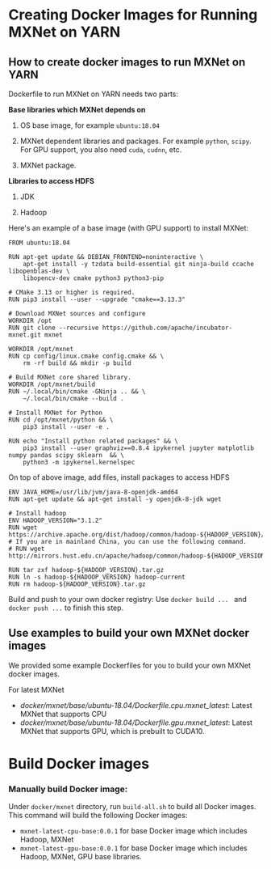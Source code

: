 <!--
   Licensed to the Apache Software Foundation (ASF) under one or more
   contributor license agreements.  See the NOTICE file distributed with
   this work for additional information regarding copyright ownership.
   The ASF licenses this file to You under the Apache License, Version 2.0
   (the "License"); you may not use this file except in compliance with
   the License.  You may obtain a copy of the License at
   http://www.apache.org/licenses/LICENSE-2.0
   Unless required by applicable law or agreed to in writing, software
   distributed under the License is distributed on an "AS IS" BASIS,
   WITHOUT WARRANTIES OR CONDITIONS OF ANY KIND, either express or implied.
   See the License for the specific language governing permissions and
   limitations under the License.
-->

# Creating Docker Images for Running MXNet on YARN

## How to create docker images to run MXNet on YARN

Dockerfile to run MXNet on YARN needs two parts:

**Base libraries which MXNet depends on**

1) OS base image, for example ```ubuntu:18.04```

2) MXNet dependent libraries and packages. For example ```python```, ```scipy```. For GPU support, you also need ```cuda```, ```cudnn```, etc.

3) MXNet package.

**Libraries to access HDFS**

1) JDK

2) Hadoop

Here's an example of a base image (with GPU support) to install MXNet:
```shell
FROM ubuntu:18.04

RUN apt-get update && DEBIAN_FRONTEND=noninteractive \
    apt-get install -y tzdata build-essential git ninja-build ccache libopenblas-dev \
    libopencv-dev cmake python3 python3-pip

# CMake 3.13 or higher is required.
RUN pip3 install --user --upgrade "cmake==3.13.3"

# Download MXNet sources and configure
WORKDIR /opt
RUN git clone --recursive https://github.com/apache/incubator-mxnet.git mxnet

WORKDIR /opt/mxnet
RUN cp config/linux.cmake config.cmake && \
    rm -rf build && mkdir -p build

# Build MXNet core shared library.
WORKDIR /opt/mxnet/build
RUN ~/.local/bin/cmake -GNinja .. && \
    ~/.local/bin/cmake --build .

# Install MXNet for Python
RUN cd /opt/mxnet/python && \
    pip3 install --user -e .

RUN echo "Install python related packages" && \
    pip3 install --user graphviz==0.8.4 ipykernel jupyter matplotlib numpy pandas scipy sklearn  && \
    python3 -m ipykernel.kernelspec
```

On top of above image, add files, install packages to access HDFS
```shell
ENV JAVA_HOME=/usr/lib/jvm/java-8-openjdk-amd64
RUN apt-get update && apt-get install -y openjdk-8-jdk wget

# Install hadoop
ENV HADOOP_VERSION="3.1.2"
RUN wget https://archive.apache.org/dist/hadoop/common/hadoop-${HADOOP_VERSION}/hadoop-${HADOOP_VERSION}.tar.gz
# If you are in mainland China, you can use the following command.
# RUN wget http://mirrors.hust.edu.cn/apache/hadoop/common/hadoop-${HADOOP_VERSION}/hadoop-${HADOOP_VERSION}.tar.gz

RUN tar zxf hadoop-${HADOOP_VERSION}.tar.gz
RUN ln -s hadoop-${HADOOP_VERSION} hadoop-current
RUN rm hadoop-${HADOOP_VERSION}.tar.gz
```

Build and push to your own docker registry: Use ```docker build ... ``` and ```docker push ...``` to finish this step.

## Use examples to build your own MXNet docker images

We provided some example Dockerfiles for you to build your own MXNet docker images.

For latest MXNet

- *docker/mxnet/base/ubuntu-18.04/Dockerfile.cpu.mxnet_latest*: Latest MXNet that supports CPU
- *docker/mxnet/base/ubuntu-18.04/Dockerfile.gpu.mxnet_latest*: Latest MXNet that supports GPU, which is prebuilt to CUDA10.

# Build Docker images

### Manually build Docker image:

Under `docker/mxnet` directory, run `build-all.sh` to build all Docker images. This command will build the following Docker images:

- `mxnet-latest-cpu-base:0.0.1` for base Docker image which includes Hadoop, MXNet
- `mxnet-latest-gpu-base:0.0.1` for base Docker image which includes Hadoop, MXNet, GPU base libraries.
